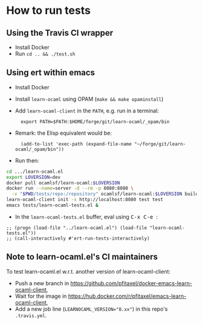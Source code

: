 # How to run tests

## Using the Travis CI wrapper

* Install Docker
* Run `cd .. && ./test.sh`

## Using ert within emacs

* Install Docker
* Install `learn-ocaml` using OPAM (`make && make opaminstall`)
* Add `learn-ocaml-client` in the `PATH`, e.g. run in a terminal:
	
		export PATH=$PATH:$HOME/forge/git/learn-ocaml/_opam/bin

* Remark: the Elisp equivalent would be:

		(add-to-list 'exec-path (expand-file-name "~/forge/git/learn-ocaml/_opam/bin"))
		
* Run then:

```bash
cd .../learn-ocaml.el
export LOVERSION=dev
docker pull ocamlsf/learn-ocaml:$LOVERSION
docker run --name=server -d --rm -p 8080:8080 \
  -v "$PWD/tests/repo:/repository" ocamlsf/learn-ocaml:$LOVERSION build serve
learn-ocaml-client init -s http://localhost:8080 test test
emacs tests/learn-ocaml-tests.el &
```

* In the `learn-ocaml-tests.el` buffer, eval using <kbd>C-x C-e </kbd>:

```elisp
;; (progn (load-file "../learn-ocaml.el") (load-file "learn-ocaml-tests.el"))
;; (call-interactively #'ert-run-tests-interactively)
```

## Note to learn-ocaml.el's CI maintainers

To test learn-ocaml.el w.r.t. another version of learn-ocaml-client:

* Push a new branch in <https://github.com/pfitaxel/docker-emacs-learn-ocaml-client>,
* Wait for the image in <https://hub.docker.com/r/pfitaxel/emacs-learn-ocaml-client>,
* Add a new job line (`LEARNOCAML_VERSION="0.xx"`) in this repo's `.travis.yml`.
